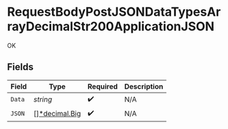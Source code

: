 # RequestBodyPostJSONDataTypesArrayDecimalStr200ApplicationJSON

OK


## Fields

| Field                                                                     | Type                                                                      | Required                                                                  | Description                                                               |
| ------------------------------------------------------------------------- | ------------------------------------------------------------------------- | ------------------------------------------------------------------------- | ------------------------------------------------------------------------- |
| `Data`                                                                    | *string*                                                                  | :heavy_check_mark:                                                        | N/A                                                                       |
| `JSON`                                                                    | [][*decimal.Big](https://pkg.go.dev/github.com/ericlagergren/decimal#Big) | :heavy_check_mark:                                                        | N/A                                                                       |